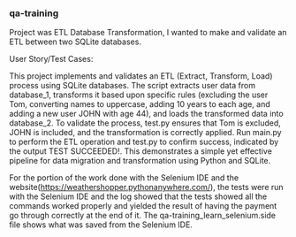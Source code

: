 ### qa-training


Project was ETL Database Transformation, I wanted to make and validate an ETL between two SQLite databases.  

User Story/Test Cases:

This project implements and validates an ETL (Extract, Transform, Load) process using SQLite databases. The script extracts user data from database_1, transforms it based upon specific rules 
(excluding the user Tom, converting names to uppercase, adding 10 years to each age, and adding a new user JOHN with age 44), and loads the transformed data into database_2. To validate the
process, test.py ensures that Tom is excluded, JOHN is included, and the transformation is correctly applied. Run main.py to perform the ETL operation and test.py to confirm success, 
indicated by the output TEST SUCCEEDED!. This demonstrates a simple yet effective pipeline for data migration and transformation using Python and SQLite.


For the portion of the work done with the Selenium IDE and the website(https://weathershopper.pythonanywhere.com/), the tests were run with the Selenium IDE and the log showed that the tests showed all the commands worked properly and 
yielded the result of having the payment go through correctly at the end of it. The qa-training_learn_selenium.side file shows what was saved from the Selenium IDE.  
  
